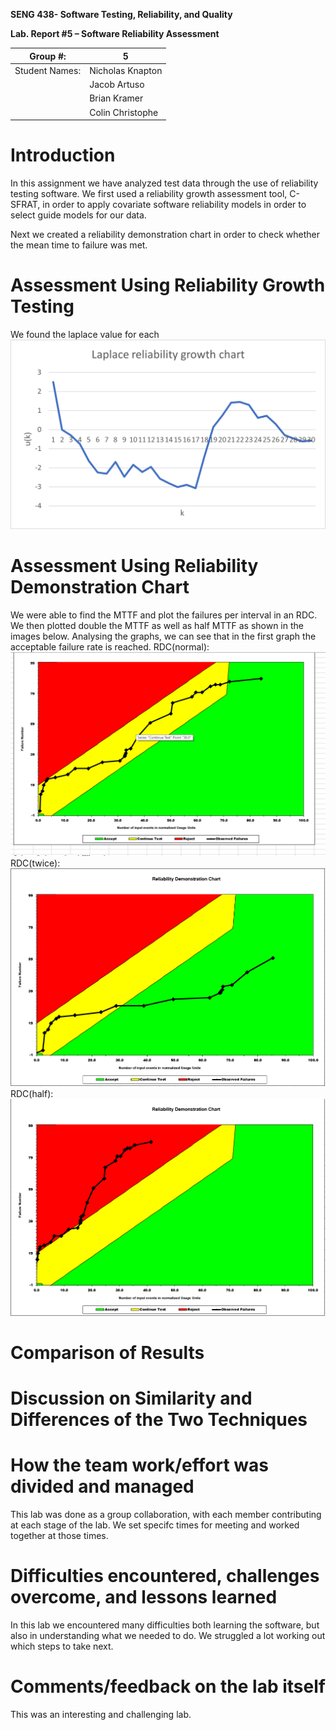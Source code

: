 **SENG 438- Software Testing, Reliability, and Quality**

**Lab. Report \#5 – Software Reliability Assessment**

| Group \#:      |  5  |
| -------------- | --- |
| Student Names: |  Nicholas Knapton   |
|                |  Jacob Artuso   |
|                |  Brian Kramer  |
|                |  Colin Christophe   |

# Introduction
In this assignment we have analyzed test data through the use of reliability testing software. We first used a reliability growth assessment tool, C-SFRAT, in order to apply covariate software reliability models in order to select guide models for our data.

Next we created a reliability demonstration chart in order to check whether the mean time to failure was met.
# 

# Assessment Using Reliability Growth Testing 
We found the laplace value for each 
<img src='./Picture1.png'/>


# Assessment Using Reliability Demonstration Chart 
We were able to find the MTTF and plot the failures per interval in an RDC. We then plotted double the MTTF as well as half MTTF as shown in the images below. Analysing the graphs, we can see that in the first graph the acceptable failure rate is reached.
RDC(normal):
<img src='./RDC1.png'/>
RDC(twice):
<img src='./RDCTwice.png'/>
RDC(half):
<img src='./RDCHalf.png'/>
# 

# Comparison of Results

# Discussion on Similarity and Differences of the Two Techniques

# How the team work/effort was divided and managed
This lab was done as a group collaboration, with each member contributing at each stage of the lab. We set specifc times for meeting and worked together at those times.
# 

# Difficulties encountered, challenges overcome, and lessons learned
In this lab we encountered many difficulties both learning the software, but also in understanding what we needed to do. We struggled a lot working out which steps to take next.

# Comments/feedback on the lab itself
This was an interesting and challenging lab.
